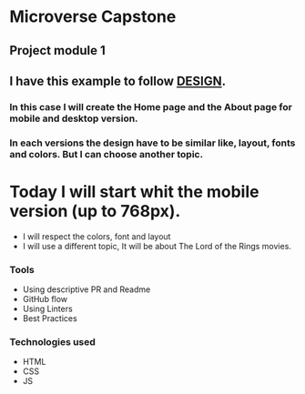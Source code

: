 # Microverse Capstone
## Project module 1

## I have this example to follow [DESIGN](https://www.behance.net/gallery/29845175/CC-Global-Summit-2015).

### In this case I will create the Home page and the About page for mobile and desktop version.

### In each versions the design have to be similar like, layout, fonts and colors. But I can choose another topic.

# Today I will start whit the mobile version (up to 768px).

- I will respect the colors, font and layout
- I will use a different topic, It will be about The Lord of the Rings movies.

### Tools
- Using descriptive PR and Readme
- GitHub flow
- Using Linters
- Best Practices

### Technologies used

- HTML
- CSS
- JS

